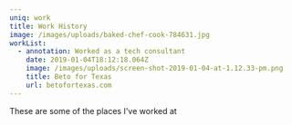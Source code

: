 ```yaml
---
uniq: work
title: Work History
image: /images/uploads/baked-chef-cook-784631.jpg
workList:
  - annotation: Worked as a tech consultant
    date: 2019-01-04T18:12:18.064Z
    image: /images/uploads/screen-shot-2019-01-04-at-1.12.33-pm.png
    title: Beto for Texas
    url: betofortexas.com
---
```

These are some of the places I've worked at
